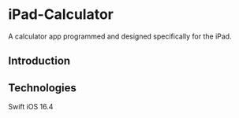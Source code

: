 # iPad-Calculator
A calculator app programmed and designed specifically for the iPad.
## Introduction
## Technologies
Swift
iOS 16.4
